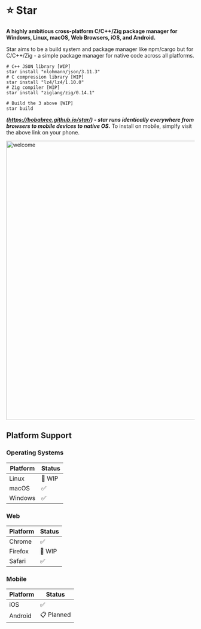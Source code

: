 # ⭐ Star

**A highly ambitious cross-platform C/C++/Zig package manager for Windows, Linux, macOS, Web Browsers, iOS, and Android.**

Star aims to be a build system and package manager like npm/cargo but for C/C++/Zig - a simple package manager for native code across all platforms.

```shell
# C++ JSON library [WIP]
star install "nlohmann/json/3.11.3"    
# C compression library [WIP]
star install "lz4/lz4/1.10.0"          
# Zig compiler [WIP]
star install "ziglang/zig/0.14.1"     

# Build the 3 above [WIP]
star build                             
```

***(https://bobabree.github.io/star/) - star runs identically everywhere from browsers to mobile devices to native OS.***
To install on mobile, simplfy visit the above link on your phone.

<img width="1133" height="744" alt="welcome" src="https://github.com/user-attachments/assets/40f46aac-705a-43f1-9749-9d421b16ac66" />


## Platform Support

### Operating Systems
| Platform | Status     |
|----------|------------|
| Linux    | 🚧 WIP     |
| macOS    | ✅         |
| Windows  | ✅         |

### Web
| Platform | Status     |
|----------|------------|
| Chrome   | ✅         |
| Firefox  | 🚧 WIP     |
| Safari   | ✅         |

### Mobile
| Platform | Status     |
|----------|------------|
| iOS      | ✅         |
| Android  | 📋 Planned |
